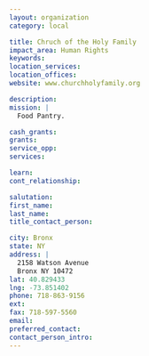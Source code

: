 ```yaml
---
layout: organization
category: local

title: Chruch of the Holy Family
impact_area: Human Rights
keywords: 
location_services: 
location_offices: 
website: www.churchholyfamily.org

description: 
mission: |
  Food Pantry.

cash_grants: 
grants: 
service_opp: 
services: 

learn: 
cont_relationship: 

salutation: 
first_name: 
last_name: 
title_contact_person: 

city: Bronx
state: NY
address: |
  2158 Watson Avenue    
  Bronx NY 10472
lat: 40.829433
lng: -73.851402
phone: 718-863-9156
ext: 
fax: 718-597-5560
email: 
preferred_contact: 
contact_person_intro: 
---
```

